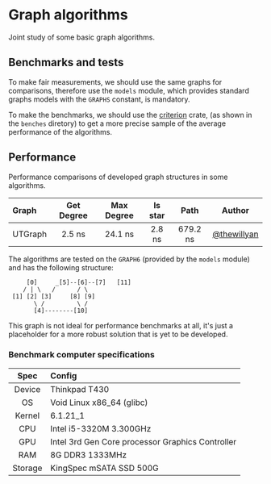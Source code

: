 # Graph algorithms
Joint study of some basic graph algorithms.

## Benchmarks and tests
To make fair measurements, we should use the same graphs for comparisons,
therefore use the `models` module, which provides standard graphs models
with the `GRAPHS` constant, is mandatory.

To make the benchmarks, we should use the 
[criterion](https://github.com/bheisler/criterion.rs) crate, (as shown in the
`benches` diretory) to get a more precise sample of the average performance of the
algorithms.

## Performance
Performance comparisons of developed graph structures in some algorithms.

|  Graph  | Get Degree | Max Degree | Is star |   Path   |                    Author                     |
|:--------|:----------:|:----------:|:-------:|:--------:|:---------------------------------------------:|
| UTGraph |   2.5 ns   |   24.1 ns  |  2.8 ns | 679.2 ns | [@thewillyan](https://github.com/thewillyan/) |

The algorithms are tested on the `GRAPH6` (provided by the `models` module) and
has the following structure:

```
     [0]     _[5]--[6]--[7]   [11]
    / | \   /      / \
 [1] [2] [3]     [8] [9]
       \ /         \ /
       [4]--------[10]
```

This graph is not ideal for performance benchmarks at all, it's just a
placeholder for a more robust solution that is yet to be developed.

### Benchmark computer specifications

|   Spec  |                      Config                      |
| :-----: | :----------------------------------------------- |
|  Device | Thinkpad T430                                    |
|   OS    | Void Linux  x86_64 (glibc)                       |
|  Kernel | 6.1.21_1                                         |
|   CPU   | Intel i5-3320M 3.300GHz                          |
|   GPU   | Intel 3rd Gen Core processor Graphics Controller |
|   RAM   | 8G DDR3 1333MHz                                  |
| Storage | KingSpec mSATA SSD 500G                          |
